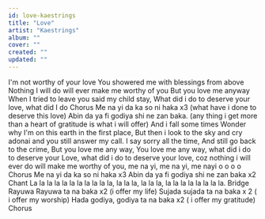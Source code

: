 ```yaml
---
id: love-kaestrings
title: "Love"
artist: "Kaestrings"
album: ""
cover: ""
created: ""
updated: ""
---
```


I'm not worthy of your love
You showered me with blessings from above
Nothing I will do will ever make me worthy of you
But you love me anyway
When I tried to leave you said my child stay,
What did i do to deserve your love, what did I do
Chorus
Me na yi da ka so ni haka x3 (what have i done to deserve this love)
Abin da ya fi godiya shi ne zan baka. (any thing i get more than a heart of gratitude is what i will offer)
And i fall some times
Wonder why I'm on this earth in the first place,
But then i look to the sky and cry adonai and you still answer my call.
I say sorry all the time,
And still go back to the crime,
But you love me any way,
You love me any way,
what did i do to deserve your Love,
what did i do to deserve your love,
coz nothing i will ever do will make me worthy of you,
me na yi, me na yi, me nayi o o o o
Chorus
Me na yi da ka so ni haka x3
Abin da ya fi godiya shi ne zan baka x2
Chant
La la la la la la la la la la la, la la la, la la la, la la la la la la la la.
Bridge
Rayuwa Rayuwa ta na baka x2 (i offer my life)
Sujada sujada ta na baka x 2 ( i offer my worship)
Hada godiya, godiya ta na baka x2 ( i offer my gratitude)
Chorus